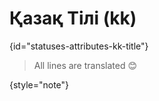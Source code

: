 # Қазақ Тілі (kk)
{id="statuses-attributes-kk-title"}

> All lines are translated 😊
>
{style="note"}
